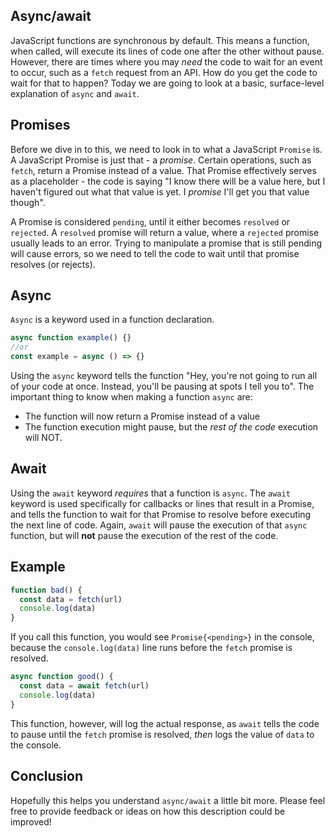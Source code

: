 ## Async/await

JavaScript functions are synchronous by default. This means a function, when called, will execute its lines of code one after the other without pause. However, there are times where you may *need* the code to wait for an event to occur, such as a `fetch` request from an API. How do you get the code to wait for that to happen? Today we are going to look at a basic, surface-level explanation of `async` and `await`.

## Promises

Before we dive in to this, we need to look in to what a JavaScript `Promise` is. A JavaScript Promise is just that  - a *promise*. Certain operations, such as `fetch`, return a Promise instead of a value. That Promise effectively serves as a placeholder - the code is saying "I know there will be a value here, but I haven't figured out what that value is yet. I *promise* I'll get you that value though". 

A Promise is considered `pending`, until it either becomes `resolved` or `rejected`. A `resolved` promise will return a value, where a `rejected` promise usually leads to an error. Trying to manipulate a promise that is still pending will cause errors, so we need to tell the code to wait until that promise resolves (or rejects).

## Async

`Async` is a keyword used in a function declaration. 

```js
async function example() {}
//or
const example = async () => {}
```

Using the `async` keyword tells the function "Hey, you're not going to run all of your code at once. Instead, you'll be pausing at spots I tell you to". The important thing to know when making a function `async` are:
* The function will now return a Promise instead of a value
* The function execution might pause, but the *rest of the code* execution will NOT.

## Await

Using the `await` keyword *requires* that a function is `async`. The `await` keyword is used specifically for callbacks or lines that result in a Promise, and tells the function to wait for that Promise to resolve before executing the next line of code. Again, `await` will pause the execution of that `async` function, but will **not** pause the execution of the rest of the code. 

## Example

```js
function bad() {
  const data = fetch(url)
  console.log(data)
}
```

If you call this function, you would see `Promise{<pending>}` in the console, because the `console.log(data)` line runs before the `fetch` promise is resolved.

```js
async function good() {
  const data = await fetch(url)
  console.log(data)
}
```

This function, however, will log the actual response, as `await` tells the code to pause until the `fetch` promise is resolved, *then* logs the value of `data` to the console. 

## Conclusion

Hopefully this helps you understand `async/await` a little bit more. Please feel free to provide feedback or ideas on how this description could be improved!